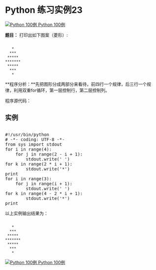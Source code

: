 Python 练习实例23
=============

 [![Python 100例](../images/up.gif)
 Python 100例](python-100-examples.html)


 **题目：** 打印出如下图案（菱形）:


```

   *
  ***
 *****
*******
 *****
  ***
   *

```

 **程序分析：**先把图形分成两部分来看待，前四行一个规律，后三行一个规律，利用双重for循环，第一层控制行，第二层控制列。

 程序源代码：

  实例
--

 <pre>

#!/usr/bin/python
# -*- coding: UTF-8 -*-
from sys import stdout
for i in range(4):
    for j in range(2 - i + 1):
        stdout.write(' ')
for k in range(2 * i + 1):
        stdout.write('*')
print
for i in range(3):
    for j in range(i + 1):
        stdout.write(' ')
for k in range(4 - 2 * i + 1):
        stdout.write('*')
print
</pre>

 以上实例输出结果为：


```

   *
  ***
 *****
*******
 *****
  ***
   *

```

[![Python 100例](../images/up.gif)
 Python 100例](python-100-examples.html)

